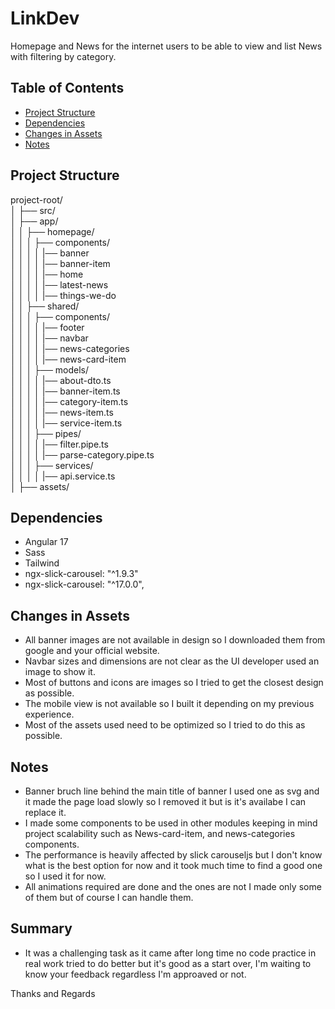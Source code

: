 # LinkDev

Homepage and News for the internet users to be able to view and list News
with filtering by category.

## Table of Contents

- [Project Structure](#project-structure)
- [Dependencies](#dependencies)
- [Changes in Assets](#changes-in-assets)
- [Notes](#notes)

## Project Structure

project-root/<br>
│
├── src/ <br>
│ ├── app/<br>
│ │ ├── homepage/<br>
│ │ │ ├── components/<br>
│ │ │ │ |── banner<br>
│ │ │ │ |── banner-item<br>
│ │ │ │ |── home<br>
│ │ │ │ |── latest-news<br>
│ │ │ │ |── things-we-do<br>
│ │ ├── shared/<br>
│ │ │ ├── components/<br>
│ │ │ │ |── footer<br>
│ │ │ │ |── navbar<br>
│ │ │ │ |── news-categories<br>
│ │ │ │ |── news-card-item<br>
│ │ │ ├── models/<br>
│ │ │ │ |── about-dto.ts<br>
│ │ │ │ |── banner-item.ts<br>
│ │ │ │ |── category-item.ts<br>
│ │ │ │ |── news-item.ts</br>
│ │ │ │ |── service-item.ts<br>
│ │ │ ├── pipes/<br>
│ │ │ │ |── filter.pipe.ts<br>
│ │ │ │ |── parse-category.pipe.ts<br>
│ │ │ ├── services/<br>
│ │ │ │ |── api.service.ts<br>
│ ├── assets/<br>

## Dependencies

- Angular 17
- Sass
- Tailwind
- ngx-slick-carousel: "^1.9.3"
- ngx-slick-carousel: "^17.0.0",

## Changes in Assets

- All banner images are not available in design so I downloaded them from google and your official website.
- Navbar sizes and dimensions are not clear as the UI developer used an image to show it.
- Most of buttons and icons are images so I tried to get the closest design as possible.
- The mobile view is not available so I built it depending on my previous experience.
- Most of the assets used need to be optimized so I tried to do this as possible.

## Notes

- Banner bruch line behind the main title of banner I used one as svg and it made the page load slowly so I removed it but is it's availabe I can replace it.
- I made some components to be used in other modules keeping in mind project scalability such as News-card-item, and news-categories components.
- The performance is heavily affected by slick carouseljs but I don't know what is the best option for now
  and it took much time to find a good one so I used it for now.
- All animations required are done and the ones are not I made only some of them but of course I can handle them.

## Summary

- It was a challenging task as it came after long time no code practice in real work tried to do better but it's good as a start over, I'm waiting to know your feedback regardless I'm approaved or not.

Thanks and Regards
